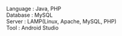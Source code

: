 Language : Java, PHP  
Database : MySQL  
Server : LAMP(Linux, Apache, MySQL, PHP)    
Tool : Android Studio
